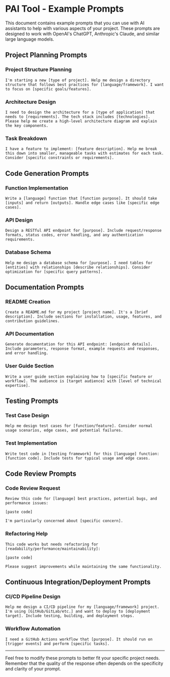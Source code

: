 # PAI Tool - Example Prompts

This document contains example prompts that you can use with AI assistants to help with various aspects of your project. These prompts are designed to work with OpenAI's ChatGPT, Anthropic's Claude, and similar large language models.

## Project Planning Prompts

### Project Structure Planning
```
I'm starting a new [type of project]. Help me design a directory structure that follows best practices for [language/framework]. I want to focus on [specific goals/features].
```

### Architecture Design
```
I need to design the architecture for a [type of application] that needs to [requirements]. The tech stack includes [technologies]. Please help me create a high-level architecture diagram and explain the key components.
```

### Task Breakdown
```
I have a feature to implement: [feature description]. Help me break this down into smaller, manageable tasks with estimates for each task. Consider [specific constraints or requirements].
```

## Code Generation Prompts

### Function Implementation
```
Write a [language] function that [function purpose]. It should take [inputs] and return [outputs]. Handle edge cases like [specific edge cases].
```

### API Design
```
Design a RESTful API endpoint for [purpose]. Include request/response formats, status codes, error handling, and any authentication requirements.
```

### Database Schema
```
Help me design a database schema for [purpose]. I need tables for [entities] with relationships [describe relationships]. Consider optimization for [specific query patterns].
```

## Documentation Prompts

### README Creation
```
Create a README.md for my project [project name]. It's a [brief description]. Include sections for installation, usage, features, and contribution guidelines.
```

### API Documentation
```
Generate documentation for this API endpoint: [endpoint details]. Include parameters, response format, example requests and responses, and error handling.
```

### User Guide Section
```
Write a user guide section explaining how to [specific feature or workflow]. The audience is [target audience] with [level of technical expertise].
```

## Testing Prompts

### Test Case Design
```
Help me design test cases for [function/feature]. Consider normal usage scenarios, edge cases, and potential failures.
```

### Test Implementation
```
Write test code in [testing framework] for this [language] function: [function code]. Include tests for typical usage and edge cases.
```

## Code Review Prompts

### Code Review Request
```
Review this code for [language] best practices, potential bugs, and performance issues:

[paste code]

I'm particularly concerned about [specific concern].
```

### Refactoring Help
```
This code works but needs refactoring for [readability/performance/maintainability]:

[paste code]

Please suggest improvements while maintaining the same functionality.
```

## Continuous Integration/Deployment Prompts

### CI/CD Pipeline Design
```
Help me design a CI/CD pipeline for my [language/framework] project. I'm using [GitHub/GitLab/etc.] and want to deploy to [deployment target]. Include testing, building, and deployment steps.
```

### Workflow Automation
```
I need a GitHub Actions workflow that [purpose]. It should run on [trigger events] and perform [specific tasks].
```

---

Feel free to modify these prompts to better fit your specific project needs. Remember that the quality of the response often depends on the specificity and clarity of your prompt.

